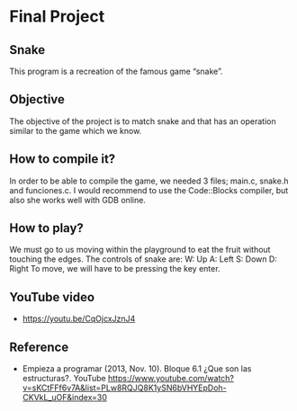 # Final Project

## Snake
This program is a recreation of the famous game “snake”.

## Objective 
The objective of the project is to match snake and that has an operation similar to the game which we know.

## How to compile it?
In order to be able to compile the game, we needed 3 files; main.c, snake.h and funciones.c. 
I would recommend to use the Code::Blocks compiler, but also she works well with GDB online.

## How to play?
We must go to us moving within the playground to eat the fruit without touching the edges.
The controls of snake are: 
W: Up
A: Left 
S: Down 
D: Right
To move, we will have to be pressing the key enter. 

## YouTube video
* https://youtu.be/CqOjcxJznJ4

## Reference 
* Empieza a programar (2013, Nov. 10). Bloque 6.1 ¿Que son las estructuras?. YouTube https://www.youtube.com/watch?v=sKCtFFf6v7A&list=PLw8RQJQ8K1ySN6bVHYEpDoh-CKVkL_uOF&index=30
